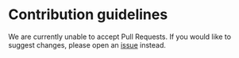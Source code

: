 # Contribution guidelines

We are currently unable to accept Pull Requests. If you would like to suggest changes, please open an 
[issue](https://github.com/DeepLcom/deepl-php/issues) instead.
